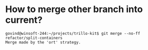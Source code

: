 # How to merge other branch into current?

```
govind@winsoft-244:~/projects/trillo-kit$ git merge --no-ff refactor/split-containers 
Merge made by the 'ort' strategy.
```
